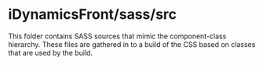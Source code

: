 # iDynamicsFront/sass/src

This folder contains SASS sources that mimic the component-class hierarchy. These files
are gathered in to a build of the CSS based on classes that are used by the build.

